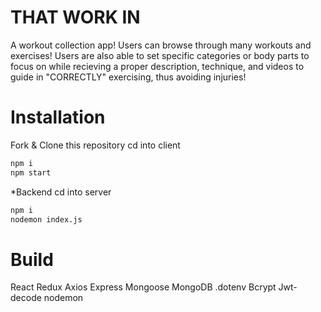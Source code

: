 # THAT WORK IN
A workout collection app! Users can browse through many workouts and exercises! Users are also able to set specific categories or body parts to focus on while recieving a proper description, technique, and videos to guide in "CORRECTLY" exercising, thus avoiding injuries!

# Installation
Fork & Clone this repository
cd into client
```bash
npm i 
npm start
```
*Backend
cd into server
```bash
npm i 
nodemon index.js
```
# Build
React
Redux
Axios
Express
Mongoose
MongoDB
.dotenv
Bcrypt
Jwt-decode
nodemon

